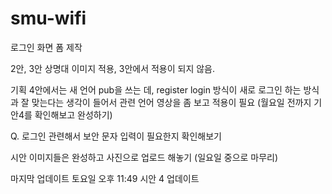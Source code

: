 # smu-wifi

로그인 화면 폼 제작

2안, 3안 상명대 이미지 적용, 3안에서 적용이 되지 않음.

기획 4안에서는 새 언어 pub을 쓰는 데, register login 방식이 새로 로그인 하는 방식과 잘 맞는다는 생각이 들어서 관련 언어 영상을 좀 보고 적용이 필요
(월요일 전까지 기안4를 확인해보고 완성하기)

Q. 로그인 관련해서 보안 문자 입력이 필요한지 확인해보기

시안 이미지들은 완성하고 사진으로 업로드 해놓기 (일요일 중으로 마무리)

마지막 업데이트 토요일 오후 11:49 시안 4 업데이트
